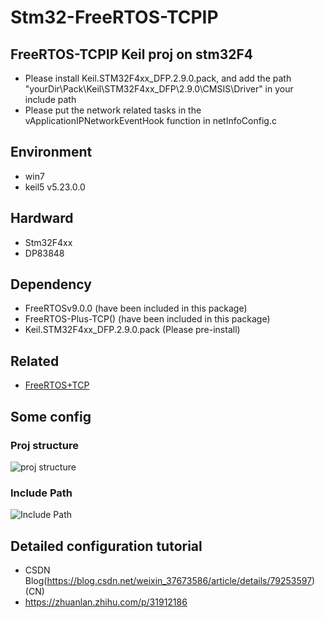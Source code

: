 # Stm32-FreeRTOS-TCPIP
## FreeRTOS-TCPIP Keil proj on stm32F4
* Please install Keil.STM32F4xx_DFP.2.9.0.pack, and add the path "yourDir\Pack\Keil\STM32F4xx_DFP\2.9.0\CMSIS\Driver" in your include path
* Please put the network related tasks in the vApplicationIPNetworkEventHook function in netInfoConfig.c 

## Environment
* win7
* keil5 v5.23.0.0

## Hardward
* Stm32F4xx
* DP83848

## Dependency
* FreeRTOSv9.0.0 (have been included in this package)
* FreeRTOS-Plus-TCP() (have been included in this package)
* Keil.STM32F4xx_DFP.2.9.0.pack (Please pre-install)

## Related
* [FreeRTOS+TCP](https://www.freertos.org/FreeRTOS-Plus/FreeRTOS_Plus_TCP/index.html)

## Some config
### Proj structure
![proj structure](pic/1.png)

### Include Path
![Include Path](pic/2.png)

## Detailed configuration tutorial
* CSDN Blog(https://blog.csdn.net/weixin_37673586/article/details/79253597) (CN)
* https://zhuanlan.zhihu.com/p/31912186
